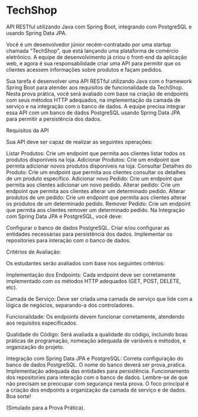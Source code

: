 # TechShop
API RESTful utilizando Java com Spring Boot, integrando com PostgreSQL e usando Spring Data JPA.


Você é um desenvolvedor júnior recém-contratado por uma startup chamada "TechShop", que está lançando uma plataforma de comércio eletrônico. A equipe de desenvolvimento já criou o front-end da aplicação web, e agora é sua responsabilidade criar uma API para permitir que os clientes acessem informações sobre produtos e façam pedidos.

Sua tarefa é desenvolver uma API RESTful utilizando Java com o framework Spring Boot para atender aos requisitos de funcionalidade da TechShop. Nesta prova prática, você será avaliado com base na criação de endpoints com seus métodos HTTP adequados, na implementação da camada de serviço e na integração com o banco de dados. A equipe precisa integrar essa API com um banco de dados PostgreSQL usando Spring Data JPA para permitir a persistência dos dados.

Requisitos da API

Sua API deve ser capaz de realizar as seguintes operações:

Listar Produtos: Crie um endpoint que permita aos clientes listar todos os produtos disponíveis na loja.
Adicionar Produtos: Crie um endpoint que permita adicionar novos produtos disponíveis na loja.
Consultar Detalhes do Produto: Crie um endpoint que permita aos clientes consultar os detalhes de um produto específico.
Adicionar novo Pedido: Crie um endpoint que permita aos clientes adicionar um novo pedido.
Alterar pedido: Crie um endpoint que permita aos clientes alterar um determinado pedido.
Alterar produtos de um pedido: Crie um endpoint que permita aos clientes alterar os produtos de um determinado pedido.
Remover Pedido: Crie um endpoint que permita aos clientes remover um determinado pedido.
Na Integração com Spring Data JPA e PostgreSQL, você deve:

Configurar o banco de dados PostgreSQL.
Criar e/ou configurar as entidades necessárias para persistência dos dados.
Implementar os repositories para interação com o banco de dados.
 

Critérios de Avaliação:

Os estudantes serão avaliados com base nos seguintes critérios:

Implementação dos Endpoints: Cada endpoint deve ser corretamente implementado com os métodos HTTP adequados (GET, POST, DELETE, etc).

Camada de Serviço: Deve ser criada uma camada de serviço que lide com a lógica de negócios, separando-a dos controladores.

Funcionalidade: Os endpoints devem funcionar corretamente, atendendo aos requisitos especificados.

Qualidade do Código: Será avaliada a qualidade do código, incluindo boas práticas de programação, nomeação adequada de variáveis e métodos, e organização do projeto.

Integração com Spring Data JPA e PostgreSQL:
Correta configuração do banco de dados PostgreSQL.
O nome do banco deverá ser prova_pratica.
Implementação adequada das entidades para persistência.
Funcionamento dos repositories para interação com o banco de dados.
Lembre-se de que não precisam se preocupar com segurança nesta prova. O foco principal é a criação dos endpoints a organização da camada de serviço e de dados. Boa sorte!

(Simulado para a Prova Prática).
